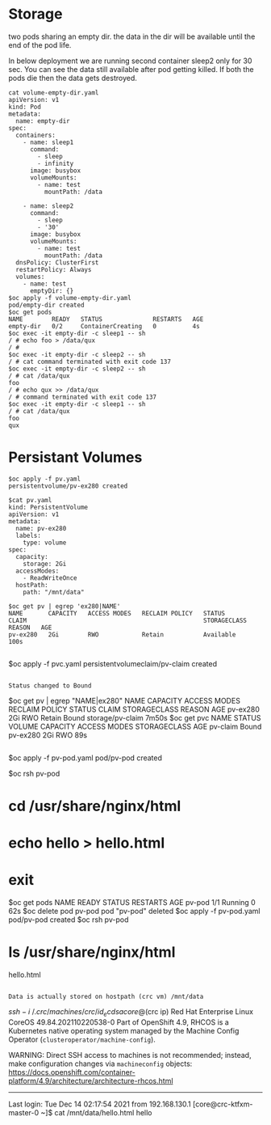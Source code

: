 # Storage

two pods sharing an empty dir. the data in the dir will be available until the end of the pod life.

In below deployment we are running second container sleep2 only for 30 sec. You can see the data still available after pod getting killed.
If both the pods die then the data gets destroyed.

```
cat volume-empty-dir.yaml 
apiVersion: v1
kind: Pod
metadata:
  name: empty-dir
spec:
  containers:
    - name: sleep1
      command:
        - sleep
        - infinity
      image: busybox
      volumeMounts:
        - name: test
          mountPath: /data

    - name: sleep2
      command:
        - sleep
        - '30'
      image: busybox
      volumeMounts:
        - name: test
          mountPath: /data
  dnsPolicy: ClusterFirst
  restartPolicy: Always
  volumes:
    - name: test
      emptyDir: {}
$oc apply -f volume-empty-dir.yaml 
pod/empty-dir created
$oc get pods
NAME        READY   STATUS              RESTARTS   AGE
empty-dir   0/2     ContainerCreating   0          4s
$oc exec -it empty-dir -c sleep1 -- sh
/ # echo foo > /data/qux
/ # 
$oc exec -it empty-dir -c sleep2 -- sh
/ # cat command terminated with exit code 137
$oc exec -it empty-dir -c sleep2 -- sh
/ # cat /data/qux
foo
/ # echo qux >> /data/qux
/ # command terminated with exit code 137
$oc exec -it empty-dir -c sleep1 -- sh
/ # cat /data/qux
foo
qux
```

# Persistant Volumes

```
$oc apply -f pv.yaml 
persistentvolume/pv-ex280 created

$cat pv.yaml 
kind: PersistentVolume
apiVersion: v1
metadata:
  name: pv-ex280
  labels:
    type: volume
spec:
  capacity:
    storage: 2Gi
  accessModes:
    - ReadWriteOnce
  hostPath:
    path: "/mnt/data"

$oc get pv | egrep 'ex280|NAME'
NAME       CAPACITY   ACCESS MODES   RECLAIM POLICY   STATUS      CLAIM                                                 STORAGECLASS   REASON   AGE
pv-ex280   2Gi        RWO            Retain           Available                                                                                 100s


```
$oc apply -f pvc.yaml 
persistentvolumeclaim/pv-claim created
```

Status changed to Bound

```
$oc get pv | egrep "NAME|ex280"
NAME       CAPACITY   ACCESS MODES   RECLAIM POLICY   STATUS      CLAIM                                                 STORAGECLASS   REASON   AGE
pv-ex280   2Gi        RWO            Retain           Bound       storage/pv-claim                                                              7m50s
$oc get pvc
NAME       STATUS   VOLUME     CAPACITY   ACCESS MODES   STORAGECLASS   AGE
pv-claim   Bound    pv-ex280   2Gi        RWO                           89s

```

```
$oc apply -f pv-pod.yaml 
pod/pv-pod created

$oc rsh pv-pod
# 
# cd /usr/share/nginx/html
# echo hello > hello.html
# exit
$oc get pods
NAME     READY   STATUS    RESTARTS   AGE
pv-pod   1/1     Running   0          62s
$oc delete pod pv-pod
pod "pv-pod" deleted
$oc apply -f pv-pod.yaml 
pod/pv-pod created
$oc rsh pv-pod
# ls /usr/share/nginx/html
hello.html
```

Data is actually stored on hostpath (crc vm) /mnt/data

```
$ssh -i ~/.crc/machines/crc/id_ecdsa core@$(crc ip)
Red Hat Enterprise Linux CoreOS 49.84.202110220538-0
  Part of OpenShift 4.9, RHCOS is a Kubernetes native operating system
  managed by the Machine Config Operator (`clusteroperator/machine-config`).

WARNING: Direct SSH access to machines is not recommended; instead,
make configuration changes via `machineconfig` objects:
  https://docs.openshift.com/container-platform/4.9/architecture/architecture-rhcos.html

---
Last login: Tue Dec 14 02:17:54 2021 from 192.168.130.1
[core@crc-ktfxm-master-0 ~]$ cat /mnt/data/hello.html 
hello

```
